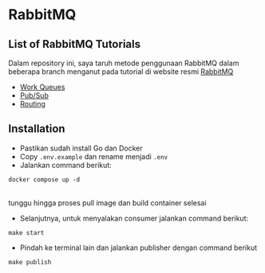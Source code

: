 # RabbitMQ

## List of RabbitMQ Tutorials
Dalam repository ini, saya taruh metode penggunaan RabbitMQ dalam beberapa branch menganut pada tutorial di website resmi [RabbitMQ](https://www.rabbitmq.com/getstarted.html)
- [Work Queues](https://github.com/rullyafrizal/simple-go-rabbitmq-app/tree/work-queues)
- [Pub/Sub](https://github.com/rullyafrizal/simple-go-rabbitmq-app/tree/pub-sub)
- [Routing](https://github.com/rullyafrizal/simple-go-rabbitmq-app/tree/routing)

## Installation
- Pastikan sudah install Go dan Docker
- Copy `.env.example` dan rename menjadi `.env`
- Jalankan command berikut:
```
docker compose up -d
```
<br>tunggu hingga proses pull image dan build container selesai <br>
- Selanjutnya, untuk menyalakan consumer jalankan command berikut:
```
make start
```
- Pindah ke terminal lain dan jalankan publisher dengan command berikut
```
make publish
```